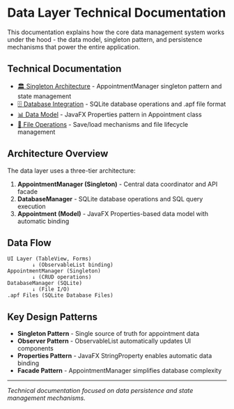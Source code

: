 # Data Layer Technical Documentation

This documentation explains how the core data management system works under the hood - the data model, singleton pattern, and persistence mechanisms that power the entire application.

## Technical Documentation

- [🏛️ Singleton Architecture](./01-singleton-architecture.md) - AppointmentManager singleton pattern and state management
- [🗄️ Database Integration](./02-database-integration.md) - SQLite database operations and .apf file format
- [📊 Data Model](./03-data-model.md) - JavaFX Properties pattern in Appointment class
- [💾 File Operations](./04-file-operations.md) - Save/load mechanisms and file lifecycle management

## Architecture Overview

The data layer uses a three-tier architecture:
1. **AppointmentManager (Singleton)** - Central data coordinator and API facade
2. **DatabaseManager** - SQLite database operations and SQL query execution  
3. **Appointment (Model)** - JavaFX Properties-based data model with automatic binding

## Data Flow

```
UI Layer (TableView, Forms)
        ↓ (ObservableList binding)
AppointmentManager (Singleton)
        ↓ (CRUD operations)
DatabaseManager (SQLite)
        ↓ (File I/O)
.apf Files (SQLite Database Files)
```

## Key Design Patterns

- **Singleton Pattern** - Single source of truth for appointment data
- **Observer Pattern** - ObservableList automatically updates UI components
- **Properties Pattern** - JavaFX StringProperty enables automatic data binding
- **Facade Pattern** - AppointmentManager simplifies database complexity

---
*Technical documentation focused on data persistence and state management mechanisms.*
